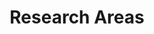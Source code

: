 ---
title: Research Areas
type: landing

# Optional banner image (relative to `assets/media/` folder).
banner:
  caption: ''
  image: ''

design:
  # Choose a listing view
  view: card
  # Choose single or dual column layout
  columns: '2'
---